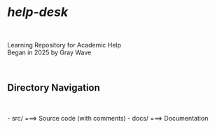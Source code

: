 
# ***help-desk*** 
<br>
<p>Learning Repository for Academic Help <br>
  Began in 2025 by Gray Wave</p>
<br>
<h2>Directory Navigation</h2><br>
<p>- src/    ===> Source code (with comments)
- docs/   ===> Documentation
</p>
